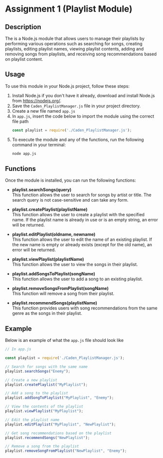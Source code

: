# Assignment 1 (Playlist Module)

## Description
The is a Node.js module that allows users to manage their playlists by performing various operations such as searching for songs, creating playlists, editing playlist names, viewing playlist contents, adding and removing songs from playlists, and receiving song recommendations based on playlist content.

## Usage

To use this module in your Node.js project, follow these steps:

1. Install Node.js if you don't have it already, download and install Node.js from https://nodejs.org/.
2. Save the `Caden_PlaylistManager.js` file in your project directory.
3. Create a new file named `app.js`
4. In `app.js`, insert the code below to import the module using the correct file path
    ```js
    const playlist = require('./Caden_PlaylistManager.js');
    ```
5. To execute the module and any of the functions, run the following command in your terminal:
    ```sh
    node app.js
    ```

## Functions
Once the module is installed, you can run the following functions:

+ **playlist.searchSongs(query)**     
    This function allows the user to search for songs by artist or title. The search query is not case-sensitive and can take any form.

+ **playlist.createPlaylist(playlistName)**     
    This function allows the user to create a playlist with the specified name. If the playlist name is already in use or is an empty string, an error will be returned.

+ **playlist.editPlaylist(oldname, newname)**     
    This function allows the user to edit the name of an existing playlist. If the new name is empty or already exists (except for the old name), an error will be returned.

+ **playlist.viewPlaylist(playlistName)**     
    This function allows the user to view the songs in their playlist.

+ **playlist.addSongsToPlaylist(songName)**     
    This function allows the user to add a song to an existing playlist.

+ **playlist.removeSongsFromPlaylist(songName)**     
    This function will remove a song from their playlist.

+ **playlist.recommendSongs(playlistName)**     
    This function provides users with song recommendations from the same genre as the songs in their playlist.

## Example

Below is an example of what the `app.js` file should look like

```js
// In app.js

const playlist = require('./Caden_PlaylistManager.js');

// Search for songs with the same name
playlist.searchSongs("Enemy");

// Create a new playlist
playlist.createPlaylist("MyPlaylist");

// Add a song to the playlist
playlist.addSongToPlaylist("MyPlaylist", "Enemy");

// View the contents of the playlist
playlist.viewPlaylist("MyPlaylist");

// Edit the playlist name
playlist.editPlaylist("MyPlaylist", "NewPlaylist");

// Get song recommendations based on the playlist
playlist.recommendSongs("NewPlaylist");

// Remove a song from the playlist
playlist.removeSongFromPlaylist("NewPlaylist", "Enemy");
 ```